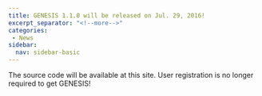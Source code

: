 ```yaml
---
title: GENESIS 1.1.0 will be released on Jul. 29, 2016!
excerpt_separator: "<!--more-->"
categories:
 - News
sidebar:
  nav: sidebar-basic
---
```


The source code will be available at this site. User registration is no
longer required to get GENESIS!
